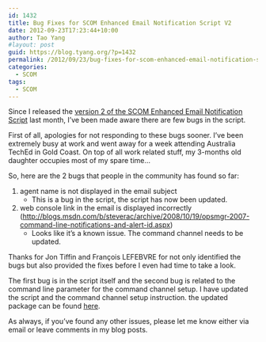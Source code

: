 ```yaml
---
id: 1432
title: Bug Fixes for SCOM Enhanced Email Notification Script V2
date: 2012-09-23T17:23:44+10:00
author: Tao Yang
#layout: post
guid: https://blog.tyang.org/?p=1432
permalink: /2012/09/23/bug-fixes-for-scom-enhanced-email-notification-script-v2/
categories:
  - SCOM
tags:
  - SCOM
---
```

Since I released the <a href="https://blog.tyang.org/2012/08/16/scom-enhanced-email-notification-script-version-2/">version 2 of the SCOM Enhanced Email Notification Script</a> last month, I’ve been made aware there are few bugs in the script.

First of all, apologies for not responding to these bugs sooner. I’ve been extremely busy at work and went away for a week attending Australia TechEd in Gold Coast. On top of all work related stuff, my 3-months old daughter occupies most of my spare time…

So, here are the 2 bugs that people in the community has found so far:
<ol>
	<li>agent name is not displayed in the email subject
<ul>
	<li>This is a bug in the script, the script has now been updated.</li>
</ul>
</li>
	<li>web console link in the email is displayed incorrectly (<a title="http://blogs.msdn.com/b/steverac/archive/2008/10/19/opsmgr-2007-command-line-notifications-and-alert-id.aspx" href="http://blogs.msdn.com/b/steverac/archive/2008/10/19/opsmgr-2007-command-line-notifications-and-alert-id.aspx">http://blogs.msdn.com/b/steverac/archive/2008/10/19/opsmgr-2007-command-line-notifications-and-alert-id.aspx</a>)
<ul>
	<li>Looks like it’s a known issue. The command channel needs to be updated.</li>
</ul>
</li>
</ol>
Thanks for Jon Tiffin and François LEFEBVRE for not only identified the bugs but also provided the fixes before I even had time to take a look.

The first bug is in the script itself and the second bug is related to the command line parameter for the command channel setup. I have updated the script and the command channel setup instruction. the updated package can be found <a href="https://blog.tyang.org/wp-content/uploads/2012/09/SCOMEnhancedEmailNotification.V2.1.rar">here</a>.

As always, if you’ve found any other issues, please let me know either via email or leave comments in my blog posts.